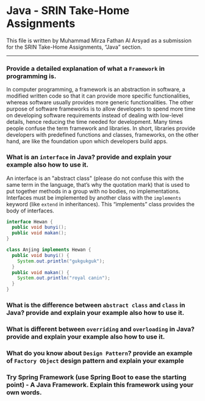 # Java - SRIN Take-Home Assignments

This file is written by Muhammad Mirza Fathan Al Arsyad as a submission for the SRIN Take-Home Assignments, “Java” section.

---

### **Provide a detailed explanation of what a `Framework` in programming is.**

In computer programming, a framework is an abstraction in software, a modified written code so that it can provide more specific functionalities, whereas software usually provides more generic functionalities. The other purpose of software frameworks is to allow developers to spend more time on developing software requirements instead of dealing with low-level details, hence reducing the time needed for development. Many times people confuse the term framework and libraries. In short, libraries provide developers with predefined functions and classes, frameworks, on the other hand, are like the foundation upon which developers build apps.

### **What is an `interface` in Java? provide and explain your example also how to use it.**

An interface is an "abstract class" (please do not confuse this with the same term in the language, that’s why the quotation mark) that is used to put together methods in a group with no bodies, no implementations. Interfaces must be implemented by another class with the `implements` keyword (like `extend` in inheritances). This “implements” class provides the body of interfaces.

```java
interface Hewan {
  public void bunyi(); 
  public void makan();
}

class Anjing implements Hewan {
  public void bunyi() {
    System.out.println("gukgukguk");
  }
  public void makan() {
    System.out.println("royal canin");
  }
}
```

### **What is the difference between `abstract class` and `class` in Java? provide and explain your example also how to use it.**

### **What is different between `overriding` and `overloading` in Java? provide and explain your example also how to use it.**

### **What do you know about `Design Pattern`? provide an example of `Factory Object` design pattern and explain your example**

### **Try Spring Framework (use Spring Boot to ease the starting point) - A Java Framework. Explain this framework using your own words.**